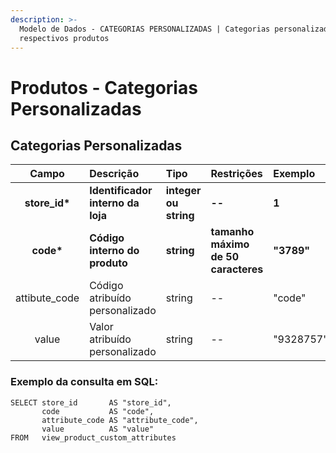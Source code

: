 ```yaml
---
description: >-
  Modelo de Dados - CATEGORIAS PERSONALIZADAS | Categorias personalizadas para
  respectivos produtos
---
```


# Produtos - Categorias Personalizadas

## Categorias Personalizadas

| Campo | Descrição | Tipo | Restrições | Exemplo |
| :---: | :--- | :--- | :--- | :--- |
| **store\_id\*** | **Identificador interno da loja** | **integer ou string** | **--** | **1** |
| **code\*** | **Código interno do produto** | **string** | **tamanho máximo de 50 caracteres** | **"3789"** |
| attibute\_code | Código atribuído personalizado | string | -- | "code" |
| value | Valor atribuído personalizado | string | -- | "9328757" |

### Exemplo da consulta em SQL:

```text
SELECT store_id       AS "store_id", 
       code           AS "code", 
       attribute_code AS "attribute_code", 
       value          AS "value" 
FROM   view_product_custom_attributes
```

